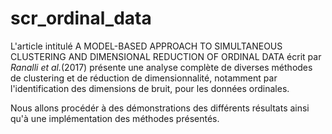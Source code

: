 # scr_ordinal_data

L'article intitulé A MODEL-BASED APPROACH TO SIMULTANEOUS CLUSTERING AND
DIMENSIONAL REDUCTION OF ORDINAL DATA écrit par _Ranalli et al._(2017) présente une analyse complète de diverses méthodes de clustering et de réduction de dimensionnalité, notamment par l'identification des dimensions de bruit, pour les données ordinales.


Nous allons procédér à des démonstrations des différents résultats ainsi qu'à une implémentation des méthodes présentés.

